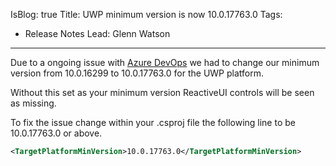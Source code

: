 IsBlog: true
Title: UWP minimum version is now 10.0.17763.0
Tags: 
  - Release Notes
Lead: Glenn Watson
---

Due to a ongoing issue with [Azure DevOps](https://github.com/microsoft/azure-pipelines-image-generation/pull/770) we had to change our minimum version from 10.0.16299 to 10.0.17763.0 for the UWP platform.

Without this set as your minimum version ReactiveUI controls will be seen as missing.

To fix the issue change within your .csproj file the following line to be 10.0.17763.0 or above.

```xml
<TargetPlatformMinVersion>10.0.17763.0</TargetPlatformMinVersion>
```
